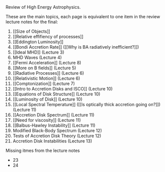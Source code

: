 Review of High Energy Astrophysics.

These are the main topics, each page is equivalent to one item in the review lecture notes for the final:

1) [[Size of Objects]]
2) [[Relative effifiency of processes]]
3) [[Eddington Luminosity]]
4) [[Bondi Accretion Rate]] ([[Why is BA radiatively inefficient?]])
5) [[Ideal MHD]] (Lecture 3)
6) MHD Waves (Lecture 4)
7) [[Fermi Acceleration]] (Lecture 8)
8) [[More on B fields]] (Lecture 5)
9) [[Radiative Processes]] (Lecture 6)
10) [[Relativistic Motion]] (Lecture 6)
11) [[Comptonization]] (Lecture 7)
12) [[Intro to Accretion Disks and ISCO]] (Lecture 10)
13) [[Equations of Disk Structure]] (Lecture 10)
14) [[Luminosity of Disk]] (Lecture 10)
15) [[Local Spectral Temperature]] ([[Is optically thick accretion going on?]]) (Lecture 11)
17) [[Accretion Disk Spectrum]] (Lecture 11)
18) [[Need for viscosity]] (Lecture 11)
19) [[Balbus-Hawley Instability]] (Lecture 11)
20) Modified Black-Body Spectrum (Lecture 12)
21) Tests of Accretion Disk Theory (Lecture 12)
22) Accretion Disk Instabilities (Lecture 13)

Missing itmes from the lecture notes
- 23
- 24

